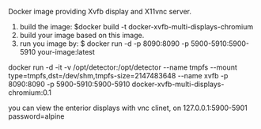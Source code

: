 
Docker image providing Xvfb display and X11vnc server.



1. build the image:
$docker build -t docker-xvfb-multi-displays-chromium
2. build your image based on this image.
3. run you image by: 
$ docker run -d -p 8090:8090 -p 5900-5910:5900-5910 your-image:latest


docker run -d -it -v /opt/detector:/opt/detector --name tmpfs --mount type=tmpfs,dst=/dev/shm,tmpfs-size=2147483648 --name xvfb -p 8090:8090 -p 5900-5910:5900-5910 docker-xvfb-multi-displays-chromium:0.1

you can view the enterior displays with vnc clinet, on 127.0.0.1:5900-5901 password=alpine

